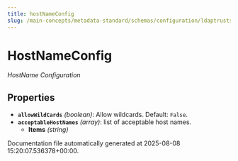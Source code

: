 ```yaml
---
title: hostNameConfig
slug: /main-concepts/metadata-standard/schemas/configuration/ldaptruststoreconfig/hostnameconfig
---
```


# HostNameConfig

*HostName Configuration*

## Properties

- **`allowWildCards`** *(boolean)*: Allow wildcards. Default: `False`.
- **`acceptableHostNames`** *(array)*: list of acceptable host names.
  - **Items** *(string)*


Documentation file automatically generated at 2025-08-08 15:20:07.536378+00:00.
